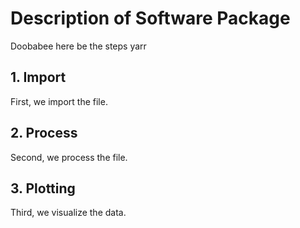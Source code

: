 # Description of Software Package #

Doobabee here be the steps yarr

## 1. Import

First, we import the file.

## 2. Process

Second, we process the file. 

## 3. Plotting

Third, we visualize the data.
